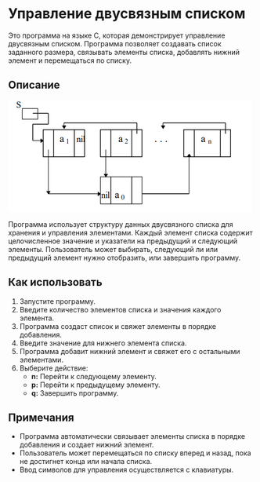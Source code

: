 # Управление двусвязным списком

Это программа на языке C, которая демонстрирует управление двусвязным списком. Программа позволяет создавать список заданного размера, связывать элементы списка, добавлять нижний элемент и перемещаться по списку.

## Описание

![Структура](https://github.com/vladimir-ponomarenko/Sibsutis/blob/main/prog/NodesLab/Nodes.PNG)


Программа использует структуру данных двусвязного списка для хранения и управления элементами. Каждый элемент списка содержит целочисленное значение и указатели на предыдущий и следующий элементы. Пользователь может выбирать, следующий ли или предыдущий элемент нужно отобразить, или завершить программу.

## Как использовать

1. Запустите программу.
2. Введите количество элементов списка и значения каждого элемента.
3. Программа создаст список и свяжет элементы в порядке добавления.
4. Введите значение для нижнего элемента списка.
5. Программа добавит нижний элемент и свяжет его с остальными элементами.
6. Выберите действие:
   - **n:** Перейти к следующему элементу.
   - **p:** Перейти к предыдущему элементу.
   - **q:** Завершить программу.

## Примечания

- Программа автоматически связывает элементы списка в порядке добавления и создает нижний элемент.
- Пользователь может перемещаться по списку вперед и назад, пока не достигнет конца или начала списка.
- Ввод символов для управления осуществляется с клавиатуры.

